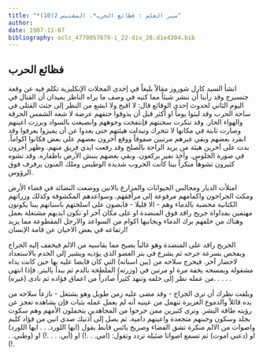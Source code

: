 ```yaml
---
title: "*سير العلم : فظائع الحرب*. المقتبس 2(10)"
author: 
date: 1907-11-07
bibliography: oclc_4770057679-i_22-div_28.d1e4304.bib
---
```




##  فظائع الحرب 


 انشأ السيد كارل شوروز مقالاً بليغاً في  إحدى  المجلات الإنكليزية تكلم فيه عن وقعة جتسبرج وقد رأينا أن ننشر شيئاً مما كتبه في وصف ما يراه الناظر يميدان أن القتال في اليوم الثاني لحدوث  إحدى  الوقائع قال: لا اقبح ولا ابشع من النظر إلى جثث القتلى في ساحة الحرب وقد لبثوا يوماً او أكثر قبل أن يذوقوا حتفهم عرضة لا شعة الشمس الحرقة والهواء الحار. وقد تنكرت سحنتهم فإنتفخت وجوههم وانصبغت بالسواد وبرزت اعينهم وصارت   ثابتة في مكانها لا تتحرك وتبدلت هيئتهم حتى بعدوا عن أن يميزوا يعرفوا وقد انفرد بعضهم وبقي غيرهم مرتبين صفوفاً ووقع آخرون بعضهم على بعض فكانوا اكواماً. بدت على آخرين هيئة من يريد الراحة بالصلح وقد رفعت ايدي فريق منهم. وظهر آخرون في صورة الجلوس. وأخذ نفير يركعون. وبقي بعضهم ينبش الأرض باظفاره. وقد تشوه كثيرون تشوهاً منكراً بينا كأنت الحروب شديدة الوطيس وملك المنون يرفرف فوق الرؤوس. 

 امتلأت الديار ومجالس الحيوانات والمزارع بالانين ووضعت النضائد في فضاء الأرض ومكث الجراحون واكمامهم مرفوعة إلى مرأفقهم. وسواعدهم المكشوفة وكذلك وزراتهم الكتانية مخضبة بالدماء وهم - الا قليلا - قابضون على اسلحتهم باسنانهم يبنا يكونون مهتمين بمداواة جريح راقد فوق المنضدة او على مكان آخر او تكون ايديهم مشتغلة بعمل وهناك من خلفهم برك الدماء وبجانبها اكوام من السواعد والارجل المقطوعة مما يزيد   ارتفاعه في بعض الاحيان عن قامة الإنسان! 

 الجريح راقد على المنضدة وهو غالباً يصيح مما يقاسيه من الالم فيخفف إليه الجراح ويفحص بسرعة جرحه ثم يشرع في بتر العضو الذي يؤذيه ويشير إلى الخدم بالاستعداد لاحضار آخر. فيخرج سلاحه من (بين اسنانه) التي كان قابضا عليه بها حين كانت يداه مشغولة ويمسحه يخفة مرة او مرتين في (وزرته) الملطخة بالدم ثم يبدأ بالبتر. فإذا انتهى من عمله نظر إلى خلفه وتنهد كثيراً صادراً من اعماق فؤاده ثم نادى (غيره). . . . . 

 ويلفت نظرك أن ترى الجراح - وقد مضى عليه زمن طويل وهو يشتغل - نازعاً سلاحه من يده قائلاً والدموع الغزيرة تنهمل من عينيه أنه لم يعمل عمله بثبات فإن يشاهده تعجز عن رؤيته طاقة البشر. وترى كثيرين ممن جرحوا من المجاهدين يتحملون الأمهم وهم سكوت بجلد وسكون وجبنهم متجعدة واعينهم دامية. ثم يصل إلى أذنيك صدى انين من فؤاد كليم واصوات من الالم منكرة تشق الفضاء وصريخ يائس قانط يقول (ايها اللورد. . . ايها اللورد) او (دعني اموت) ثم تسمع اصواتا ضئيلة تردد وتقول: (امي. . .!) او (أبي. . . .!) او (وطني. . .!) 
